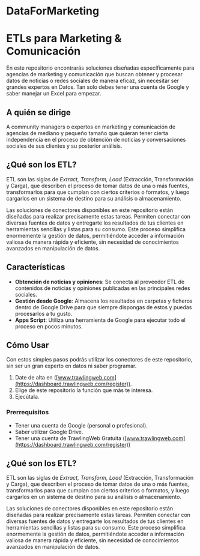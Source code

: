 # DataForMarketing
# ETLs para Marketing & Comunicación

En este repositorio encontrarás soluciones diseñadas específicamente para agencias de marketing y comunicación que buscan obtener y procesar datos de noticias o redes sociales de manera eficaz, sin necesitar ser grandes expertos en Datos. Tan solo debes tener una cuenta de Google y saber manejar un Excel para empezar.

## A quién se dirige

A community managers o expertos en marketing y comunicación de agencias de mediano y pequeño tamaño que quieran tener cierta independencia en el proceso de obtención de noticias y conversaciones sociales de sus clientes y su posterior análisis.

## ¿Qué son los ETL?

ETL son las siglas de *Extract, Transform, Load* (Extracción, Transformación y Carga), que describen el proceso de tomar datos de una o más fuentes, transformarlos para que cumplan con ciertos criterios o formatos, y luego cargarlos en un sistema de destino para su análisis o almacenamiento. 

Las soluciones de conectores disponibles en este repositorio están diseñadas para realizar precisamente estas tareas. Permiten conectar con diversas fuentes de datos y entregarte los resultados de tus clientes en herramientas sencillas y listas para su consumo. Este proceso simplifica enormemente la gestión de datos, permitiéndote acceder a información valiosa de manera rápida y eficiente, sin necesidad de conocimientos avanzados en manipulación de datos.

## Características

- **Obtención de noticias y opiniones**: Se conecta al proveedor ETL de contenidos de noticias y opiniones publicadas en las principales redes sociales.
- **Gestión desde Google**: Almacena los resultados en carpetas y ficheros dentro de Google Drive para que siempre dispongas de estos y puedas procesarlos a tu gusto.
- **Apps Script**: Utiliza una herramienta de Google para ejecutar todo el proceso en pocos minutos.

## Cómo Usar

Con estos simples pasos podrás utilizar los conectores de este repositorio, sin ser un gran experto en datos ni saber programar. 
1. Date de alta en ([www.trawlingweb.com](https://dashboard.trawlingweb.com/register)).
2. Elige de este repositorio la función que más te interesa.
3. Ejecútala.

### Prerrequisitos

- Tener una cuenta de Google (personal o profesional).
- Saber utilizar Google Drive.
- Tener una cuenta de TrawlingWeb Gratuita ([www.trawlingweb.com](https://dashboard.trawlingweb.com/register))

## ¿Qué son los ETL?

ETL son las siglas de *Extract, Transform, Load* (Extracción, Transformación y Carga), que describen el proceso de tomar datos de una o más fuentes, transformarlos para que cumplan con ciertos criterios o formatos, y luego cargarlos en un sistema de destino para su análisis o almacenamiento. 

Las soluciones de conectores disponibles en este repositorio están diseñadas para realizar precisamente estas tareas. Permiten conectar con diversas fuentes de datos y entregarte los resultados de tus clientes en herramientas sencillas y listas para su consumo. Este proceso simplifica enormemente la gestión de datos, permitiéndote acceder a información valiosa de manera rápida y eficiente, sin necesidad de conocimientos avanzados en manipulación de datos.
